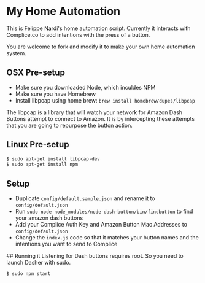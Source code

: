 # My Home Automation

This is Felippe Nardi's home automation script. Currently it interacts with
Complice.co to add intentions with the press of a button.

You are welcome to fork and modify it to make your own home automation system.

## OSX Pre-setup
* Make sure you downloaded Node, which inculdes NPM
* Make sure you have Homebrew
* Install libpcap using home brew: `brew install homebrew/dupes/libpcap`

The libpcap is a library that will watch your network for Amazon Dash Buttons
attempt to connect to Amazon. It is by intercepting these attempts that you
are going to repurpose the button action.

## Linux Pre-setup

```bash
$ sudo apt-get install libpcap-dev
$ sudo apt-get install npm
```

## Setup

* Duplicate `config/default.sample.json` and rename it to `config/default.json`
* Run `sudo node node_modules/node-dash-button/bin/findbutton` to find your amazon dash buttons
* Add your Complice Auth Key and Amazon Button Mac Addresses to `config/default.json`
* Change the `index.js` code so that it matches your button names and the intentions you want to send to Complice

## Running it
Listening for Dash buttons requires root. So you need to launch Dasher with sudo.
```bash
$ sudo npm start
```
